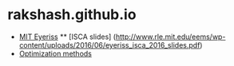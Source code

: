 # rakshash.github.io

* [MIT Eyeriss](http://eyeriss.mit.edu/)
** [ISCA slides] (http://www.rle.mit.edu/eems/wp-content/uploads/2016/06/eyeriss_isca_2016_slides.pdf)
* [Optimization methods](http://apmonitor.com/me575/index.php/Main/BookChapters)
